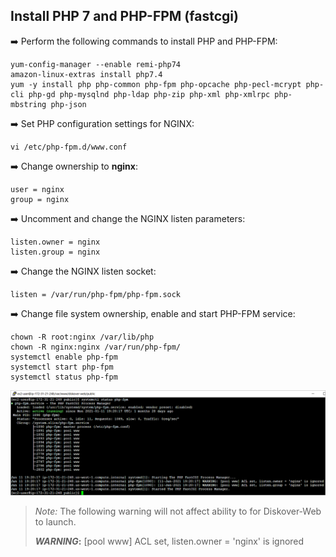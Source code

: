 ## Install PHP 7 and PHP-FPM (fastcgi)

➡️ Perform the following commands to install PHP and PHP-FPM:
```
yum-config-manager --enable remi-php74
amazon-linux-extras install php7.4
yum -y install php php-common php-fpm php-opcache php-pecl-mcrypt php-cli php-gd php-mysqlnd php-ldap php-zip php-xml php-xmlrpc php-mbstring php-json
```

➡️ Set PHP configuration settings for NGINX:
```
vi /etc/php-fpm.d/www.conf
```

➡️ Change ownership to **nginx**:
```
user = nginx
group = nginx
```

➡️ Uncomment and change the NGINX listen parameters:
```
listen.owner = nginx
listen.group = nginx
```

➡️ Change the NGINX listen socket:
```
listen = /var/run/php-fpm/php-fpm.sock
```

➡️ Change file system ownership, enable and start PHP-FPM service:
```
chown -R root:nginx /var/lib/php
chown -R nginx:nginx /var/run/php-fpm/
systemctl enable php-fpm
systemctl start php-fpm
systemctl status php-fpm
```

![Image: Configure EC2 Instance as a Web Server](images/image_aws_customer_deployment_install_php.png)

>_Note:_ The following warning will not affect ability to for Diskover-Web to launch.
>
>**_WARNING_:** [pool www] ACL set, listen.owner = 'nginx' is ignored
